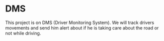 # DMS
This project is on DMS (Driver Monitoring System). We will track drivers movements and send him alert about if he is taking care about the road or not while driving.
